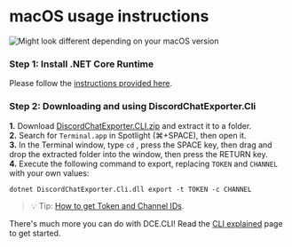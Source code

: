 # macOS usage instructions

![Might look different depending on your macOS version](https://i.imgur.com/gA8jFjJ.png)

### Step 1: Install .NET Core Runtime
Please follow the [instructions provided here](https://github.com/Tyrrrz/DiscordChatExporter/wiki/Install-.NET-Core-runtime).

### Step 2: Downloading and using DiscordChatExporter.Cli
**1.** Download [DiscordChatExporter.CLI.zip](https://github.com/Tyrrrz/DiscordChatExporter/releases/latest) and extract it to a folder.<br/>
**2.** Search for `Terminal.app` in Spotlight (⌘+SPACE), then open it.<br/>
**3.** In the Terminal window, type `cd` , press the SPACE key, then drag and drop the extracted folder into the window, then press the RETURN key.<br/>
**4.** Execute the following command to export, replacing `TOKEN` and `CHANNEL` with your own values:

    dotnet DiscordChatExporter.Cli.dll export -t TOKEN -c CHANNEL

> 💡 Tip: [How to get Token and Channel IDs](https://github.com/Tyrrrz/DiscordChatExporter/wiki/Obtaining-Token-and-Channel-IDs). 

There's much more you can do with DCE.CLI! Read the [CLI explained](https://github.com/Tyrrrz/DiscordChatExporter/wiki/GUI%2C-CLI-and-Formats-explained#dcecli-commands-) page to get started.